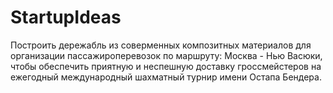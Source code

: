 # StartupIdeas

Построить дережабль из соверменных композитных материалов для организации пассажироперевозок по маршруту: Москва - Нью Васюки, чтобы обеспечить приятную и неспешную доставку гроссмейстеров на ежегодный международный шахматный турнир имени Остапа Бендера.
